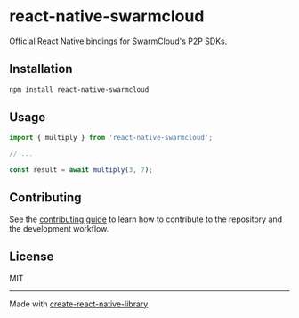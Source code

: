 # react-native-swarmcloud

Official React Native bindings for SwarmCloud's P2P SDKs.

## Installation

```sh
npm install react-native-swarmcloud
```

## Usage


```js
import { multiply } from 'react-native-swarmcloud';

// ...

const result = await multiply(3, 7);
```


## Contributing

See the [contributing guide](CONTRIBUTING.md) to learn how to contribute to the repository and the development workflow.

## License

MIT

---

Made with [create-react-native-library](https://github.com/callstack/react-native-builder-bob)
